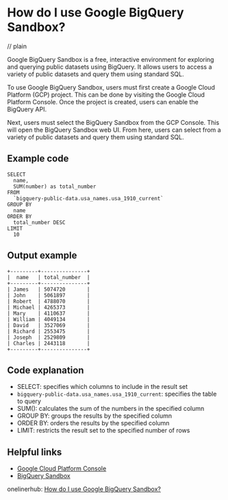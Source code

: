 # How do I use Google BigQuery Sandbox?
// plain

Google BigQuery Sandbox is a free, interactive environment for exploring and querying public datasets using BigQuery. It allows users to access a variety of public datasets and query them using standard SQL.

To use Google BigQuery Sandbox, users must first create a Google Cloud Platform (GCP) project. This can be done by visiting the Google Cloud Platform Console. Once the project is created, users can enable the BigQuery API.

Next, users must select the BigQuery Sandbox from the GCP Console. This will open the BigQuery Sandbox web UI. From here, users can select from a variety of public datasets and query them using standard SQL.

## Example code

```
SELECT
  name,
  SUM(number) as total_number
FROM
  `bigquery-public-data.usa_names.usa_1910_current`
GROUP BY
  name
ORDER BY
  total_number DESC
LIMIT
  10
```

## Output example

```
+---------+---------------+
|  name   | total_number  |
+---------+---------------+
| James   | 5074720       |
| John    | 5061897       |
| Robert  | 4788070       |
| Michael | 4265373       |
| Mary    | 4110637       |
| William | 4049134       |
| David   | 3527069       |
| Richard | 2553475       |
| Joseph  | 2529809       |
| Charles | 2443118       |
+---------+---------------+
```

## Code explanation

- SELECT: specifies which columns to include in the result set
- `bigquery-public-data.usa_names.usa_1910_current`: specifies the table to query
- SUM(): calculates the sum of the numbers in the specified column
- GROUP BY: groups the results by the specified column
- ORDER BY: orders the results by the specified column
- LIMIT: restricts the result set to the specified number of rows

## Helpful links
- [Google Cloud Platform Console](https://console.cloud.google.com/)
- [BigQuery Sandbox](https://console.cloud.google.com/bigquery?sq=sandbox)

onelinerhub: [How do I use Google BigQuery Sandbox?](https://onelinerhub.com/google-big-query/how-do-i-use-google-bigquery-sandbox)